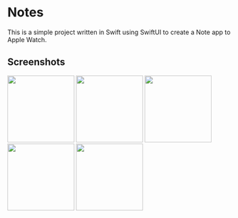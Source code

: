 # Notes
This is a simple project written in Swift using SwiftUI to create a Note app to Apple Watch.

## Screenshots

<div>
  <img width="150" src="https://user-images.githubusercontent.com/13970098/167233896-a25a8f9e-fb3b-4079-be8e-40af48d5c0af.png" />
  <img width="150" src="https://user-images.githubusercontent.com/13970098/167233932-c4501c1b-09cd-47f8-a148-4442b6f1238d.png" />
  <img width="150" src="https://user-images.githubusercontent.com/13970098/167233935-8a798610-f96c-4a00-bb50-2add90d23957.png" />
  <img width="150" src="https://user-images.githubusercontent.com/13970098/167233938-c6473867-0cc1-4e1c-bdab-0f75ce8e4736.png" />
  <img width="150" src="https://user-images.githubusercontent.com/13970098/167233942-ebdedda5-03c1-4c2e-a0d9-89af75c6bae7.png" />
</div>
